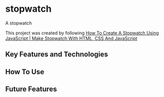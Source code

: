 # stopwatch
A stopwatch

This project was created by following [How To Create A Stopwatch Using JavaScript | Make Stopwatch With HTML, CSS And JavaScript]()

## Key Features and Technologies

## How To Use

## Future Features
